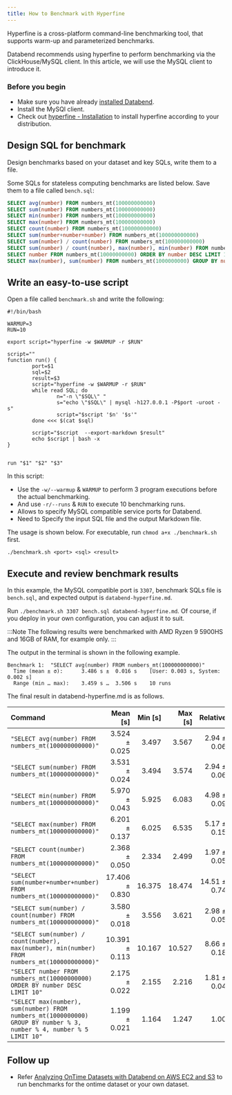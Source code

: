 ```yaml
---
title: How to Benchmark with Hyperfine
---
```


Hyperfine is a cross-platform command-line benchmarking tool, that supports warm-up and parameterized benchmarks.

Databend recommends using hyperfine to perform benchmarking via the ClickHouse/MySQL client. In this article, we will use the MySQL client to introduce it.

### Before you begin

* Make sure you have already [installed Databend](/doc/category/deploy).
* Install the MySQl client.
* Check out [hyperfine - Installation](https://github.com/sharkdp/hyperfine#installation) to install hyperfine according to your distribution.

## Design SQL for benchmark

Design benchmarks based on your dataset and key SQLs, write them to a file.

Some SQLs for stateless computing benchmarks are listed below. Save them to a file called `bench.sql`:

```sql
SELECT avg(number) FROM numbers_mt(100000000000)
SELECT sum(number) FROM numbers_mt(100000000000)
SELECT min(number) FROM numbers_mt(100000000000)
SELECT max(number) FROM numbers_mt(100000000000)
SELECT count(number) FROM numbers_mt(100000000000)
SELECT sum(number+number+number) FROM numbers_mt(100000000000)
SELECT sum(number) / count(number) FROM numbers_mt(100000000000)
SELECT sum(number) / count(number), max(number), min(number) FROM numbers_mt(100000000000)
SELECT number FROM numbers_mt(10000000000) ORDER BY number DESC LIMIT 10
SELECT max(number), sum(number) FROM numbers_mt(1000000000) GROUP BY number % 3, number % 4, number % 5 LIMIT 10
```

## Write an easy-to-use script

Open a file called `benchmark.sh` and write the following:

```shell
#!/bin/bash

WARMUP=3
RUN=10

export script="hyperfine -w $WARMUP -r $RUN"

script=""
function run() {
        port=$1
        sql=$2
        result=$3
        script="hyperfine -w $WARMUP -r $RUN"
        while read SQL; do
                n="-n \"$SQL\" "
                s="echo \"$SQL\" | mysql -h127.0.0.1 -P$port -uroot -s"
                script="$script '$n' '$s'"
        done <<< $(cat $sql)

        script="$script  --export-markdown $result"
        echo $script | bash -x
}


run "$1" "$2" "$3"
```

In this script:

- Use the `-w/--warmup` & `WARMUP` to perform 3 program executions before the actual benchmarking.
- And use `-r/--runs` & `RUN` to execute 10 benchmarking runs.
- Allows to specify MySQL compatible service ports for Databend.
- Need to Specify the input SQL file and the output Markdown file.

The usage is shown below. For executable, run `chmod a+x ./benchmark.sh` first.

```shell
./benchmark.sh <port> <sql> <result>
```

## Execute and review benchmark results

In this example, the MySQL compatible port is `3307`, benchmark SQLs file is `bench.sql`, and expected output is `databend-hyperfine.md`.

Run `./benchmark.sh 3307 bench.sql databend-hyperfine.md`. Of course, if you deploy in your own configuration, you can adjust it to suit.

:::Note
The following results were benchmarked with AMD Ryzen 9 5900HS and 16GB of RAM, for example only.
:::

The output in the terminal is shown in the following example.

```text
Benchmark 1:  "SELECT avg(number) FROM numbers_mt(100000000000)"
  Time (mean ± σ):      3.486 s ±  0.016 s    [User: 0.003 s, System: 0.002 s]
  Range (min … max):    3.459 s …  3.506 s    10 runs
```

The final result in databend-hyperfine.md is as follows.

| Command | Mean [s] | Min [s] | Max [s] | Relative |
|:---|---:|---:|---:|---:|
| ` "SELECT avg(number) FROM numbers_mt(100000000000)" ` | 3.524 ± 0.025 | 3.497 | 3.567 | 2.94 ± 0.06 |
| ` "SELECT sum(number) FROM numbers_mt(100000000000)" ` | 3.531 ± 0.024 | 3.494 | 3.574 | 2.94 ± 0.06 |
| ` "SELECT min(number) FROM numbers_mt(100000000000)" ` | 5.970 ± 0.043 | 5.925 | 6.083 | 4.98 ± 0.09 |
| ` "SELECT max(number) FROM numbers_mt(100000000000)" ` | 6.201 ± 0.137 | 6.025 | 6.535 | 5.17 ± 0.15 |
| ` "SELECT count(number) FROM numbers_mt(100000000000)" ` | 2.368 ± 0.050 | 2.334 | 2.499 | 1.97 ± 0.05 |
| ` "SELECT sum(number+number+number) FROM numbers_mt(100000000000)" ` | 17.406 ± 0.830 | 16.375 | 18.474 | 14.51 ± 0.74 |
| ` "SELECT sum(number) / count(number) FROM numbers_mt(100000000000)" ` | 3.580 ± 0.018 | 3.556 | 3.621 | 2.98 ± 0.05 |
| ` "SELECT sum(number) / count(number), max(number), min(number) FROM numbers_mt(100000000000)" ` | 10.391 ± 0.113 | 10.167 | 10.527 | 8.66 ± 0.18 |
| ` "SELECT number FROM numbers_mt(10000000000) ORDER BY number DESC LIMIT 10" ` | 2.175 ± 0.022 | 2.155 | 2.216 | 1.81 ± 0.04 |
| ` "SELECT max(number), sum(number) FROM numbers_mt(1000000000) GROUP BY number % 3, number % 4, number % 5 LIMIT 10" ` | 1.199 ± 0.021 | 1.164 | 1.247 | 1.00 |

## Follow up

- Refer [Analyzing OnTime Datasets with Databend on AWS EC2 and S3](../09-learn/02-analyze-ontime-with-databend-on-ec2-and-s3.md) to run benchmarks for the ontime dataset or your own dataset.
